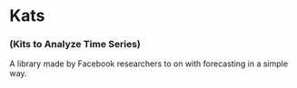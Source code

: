 # Kats

### (Kits to Analyze Time Series) 
A library made by Facebook researchers to on with forecasting in a simple way.
